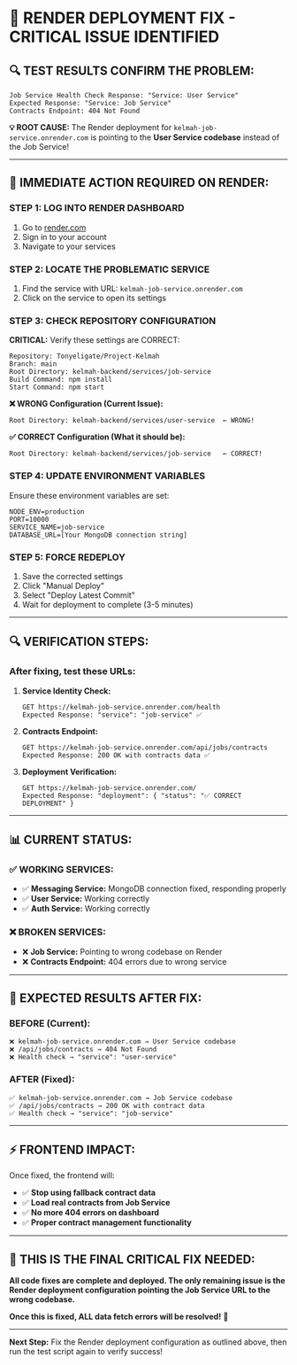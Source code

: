 # 🚨 **RENDER DEPLOYMENT FIX - CRITICAL ISSUE IDENTIFIED**

## **🔍 TEST RESULTS CONFIRM THE PROBLEM:**

```
Job Service Health Check Response: "Service: User Service"
Expected Response: "Service: Job Service"
Contracts Endpoint: 404 Not Found
```

**💡 ROOT CAUSE:** The Render deployment for `kelmah-job-service.onrender.com` is pointing to the **User Service codebase** instead of the Job Service!

---

## **🚀 IMMEDIATE ACTION REQUIRED ON RENDER:**

### **STEP 1: LOG INTO RENDER DASHBOARD**
1. Go to [render.com](https://render.com)
2. Sign in to your account
3. Navigate to your services

### **STEP 2: LOCATE THE PROBLEMATIC SERVICE**
1. Find the service with URL: `kelmah-job-service.onrender.com`
2. Click on the service to open its settings

### **STEP 3: CHECK REPOSITORY CONFIGURATION**
**CRITICAL:** Verify these settings are CORRECT:

```
Repository: Tonyeligate/Project-Kelmah
Branch: main
Root Directory: kelmah-backend/services/job-service
Build Command: npm install
Start Command: npm start
```

**❌ WRONG Configuration (Current Issue):**
```
Root Directory: kelmah-backend/services/user-service  ← WRONG!
```

**✅ CORRECT Configuration (What it should be):**
```
Root Directory: kelmah-backend/services/job-service   ← CORRECT!
```

### **STEP 4: UPDATE ENVIRONMENT VARIABLES**
Ensure these environment variables are set:
```
NODE_ENV=production
PORT=10000
SERVICE_NAME=job-service
DATABASE_URL=[Your MongoDB connection string]
```

### **STEP 5: FORCE REDEPLOY**
1. Save the corrected settings
2. Click "Manual Deploy" 
3. Select "Deploy Latest Commit"
4. Wait for deployment to complete (3-5 minutes)

---

## **🔍 VERIFICATION STEPS:**

### **After fixing, test these URLs:**

1. **Service Identity Check:**
   ```
   GET https://kelmah-job-service.onrender.com/health
   Expected Response: "service": "job-service" ✅
   ```

2. **Contracts Endpoint:**
   ```
   GET https://kelmah-job-service.onrender.com/api/jobs/contracts  
   Expected Response: 200 OK with contracts data ✅
   ```

3. **Deployment Verification:**
   ```
   GET https://kelmah-job-service.onrender.com/
   Expected Response: "deployment": { "status": "✅ CORRECT DEPLOYMENT" }
   ```

---

## **📊 CURRENT STATUS:**

### **✅ WORKING SERVICES:**
- ✅ **Messaging Service:** MongoDB connection fixed, responding properly
- ✅ **User Service:** Working correctly
- ✅ **Auth Service:** Working correctly

### **❌ BROKEN SERVICES:**
- ❌ **Job Service:** Pointing to wrong codebase on Render
- ❌ **Contracts Endpoint:** 404 errors due to wrong service

---

## **🎯 EXPECTED RESULTS AFTER FIX:**

### **BEFORE (Current):**
```
❌ kelmah-job-service.onrender.com → User Service codebase
❌ /api/jobs/contracts → 404 Not Found
❌ Health check → "service": "user-service"
```

### **AFTER (Fixed):**
```
✅ kelmah-job-service.onrender.com → Job Service codebase  
✅ /api/jobs/contracts → 200 OK with contract data
✅ Health check → "service": "job-service"
```

---

## **⚡ FRONTEND IMPACT:**

Once fixed, the frontend will:
- ✅ **Stop using fallback contract data**
- ✅ **Load real contracts from Job Service**
- ✅ **No more 404 errors on dashboard**
- ✅ **Proper contract management functionality**

---

## **🚨 THIS IS THE FINAL CRITICAL FIX NEEDED:**

**All code fixes are complete and deployed. The only remaining issue is the Render deployment configuration pointing the Job Service URL to the wrong codebase.**

**Once this is fixed, ALL data fetch errors will be resolved!** 🎉

---

**Next Step:** Fix the Render deployment configuration as outlined above, then run the test script again to verify success!